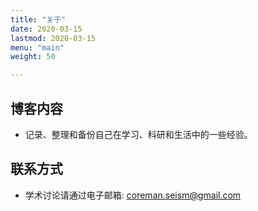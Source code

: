 ```yaml
---
title: "关于"
date: 2020-03-15
lastmod: 2020-03-15
menu: "main"
weight: 50

---
```


## 博客内容

- 记录、整理和备份自己在学习、科研和生活中的一些经验。


## 联系方式

- 学术讨论请通过电子邮箱: [coreman.seism@gmail.com](mailto:coreman.seism@gmail.com)
